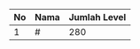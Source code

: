 | No | Nama            | Jumlah Level |
|----|-----------------|--------------|
| 1  | #    |    280        |
